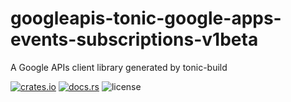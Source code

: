 # googleapis-tonic-google-apps-events-subscriptions-v1beta

A Google APIs client library generated by tonic-build

[![crates.io](https://img.shields.io/crates/v/googleapis-tonic-google-apps-events-subscriptions-v1beta)](https://crates.io/crates/googleapis-tonic-google-apps-events-subscriptions-v1beta)
[![docs.rs](https://img.shields.io/docsrs/googleapis-tonic-google-apps-events-subscriptions-v1beta)](https://docs.rs/googleapis-tonic-google-apps-events-subscriptions-v1beta)
![license](https://img.shields.io/crates/l/googleapis-tonic-google-apps-events-subscriptions-v1beta)

